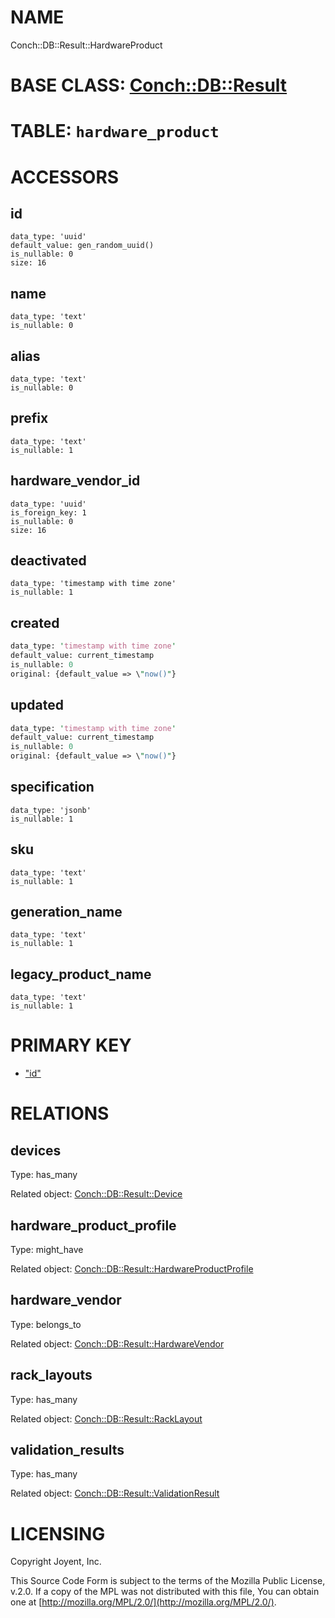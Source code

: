 # NAME

Conch::DB::Result::HardwareProduct

# BASE CLASS: [Conch::DB::Result](/modules/Conch::DB::Result)

# TABLE: `hardware_product`

# ACCESSORS

## id

```
data_type: 'uuid'
default_value: gen_random_uuid()
is_nullable: 0
size: 16
```

## name

```
data_type: 'text'
is_nullable: 0
```

## alias

```
data_type: 'text'
is_nullable: 0
```

## prefix

```
data_type: 'text'
is_nullable: 1
```

## hardware\_vendor\_id

```
data_type: 'uuid'
is_foreign_key: 1
is_nullable: 0
size: 16
```

## deactivated

```
data_type: 'timestamp with time zone'
is_nullable: 1
```

## created

```perl
data_type: 'timestamp with time zone'
default_value: current_timestamp
is_nullable: 0
original: {default_value => \"now()"}
```

## updated

```perl
data_type: 'timestamp with time zone'
default_value: current_timestamp
is_nullable: 0
original: {default_value => \"now()"}
```

## specification

```
data_type: 'jsonb'
is_nullable: 1
```

## sku

```
data_type: 'text'
is_nullable: 1
```

## generation\_name

```
data_type: 'text'
is_nullable: 1
```

## legacy\_product\_name

```
data_type: 'text'
is_nullable: 1
```

# PRIMARY KEY

- ["id"](#id)

# RELATIONS

## devices

Type: has\_many

Related object: [Conch::DB::Result::Device](/modules/Conch::DB::Result::Device)

## hardware\_product\_profile

Type: might\_have

Related object: [Conch::DB::Result::HardwareProductProfile](/modules/Conch::DB::Result::HardwareProductProfile)

## hardware\_vendor

Type: belongs\_to

Related object: [Conch::DB::Result::HardwareVendor](/modules/Conch::DB::Result::HardwareVendor)

## rack\_layouts

Type: has\_many

Related object: [Conch::DB::Result::RackLayout](/modules/Conch::DB::Result::RackLayout)

## validation\_results

Type: has\_many

Related object: [Conch::DB::Result::ValidationResult](/modules/Conch::DB::Result::ValidationResult)

# LICENSING

Copyright Joyent, Inc.

This Source Code Form is subject to the terms of the Mozilla Public License,
v.2.0. If a copy of the MPL was not distributed with this file, You can obtain
one at [http://mozilla.org/MPL/2.0/](http://mozilla.org/MPL/2.0/).

